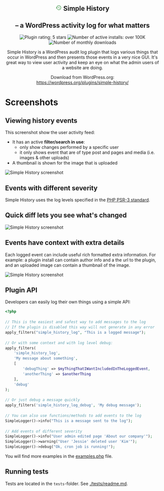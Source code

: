 <h2 align="center">
	<img width="20" height="20" src="https://raw.githubusercontent.com/bonny/WordPress-Simple-History/master/.wordpress-org/icon.svg" alt="">
	Simple History
</h1>

<h2 align="center">– a WordPress activity log for what matters</h2>

<p align="center">

<img src="https://img.shields.io/wordpress/plugin/r/simple-history.svg?style=for-the-badge" alt="Plugin rating: 5 stars" />

<img src="https://img.shields.io/wordpress/plugin/installs/simple-history?style=for-the-badge" alt="Number of active installs: over 100K">

<img src="https://img.shields.io/wordpress/plugin/dm/simple-history?style=for-the-badge" alt="Number of monthly downloads">

</p>

<p align="center">
Simple History is a WordPress audit log plugin that logs various things that occur in WordPress and then presents those events in a very nice GUI. It's great way to view user activity and keep an eye on what the admin users of a website are doing.
</p>

<p align="center">
Download from WordPress.org: 
<a href="https://wordpress.org/plugins/simple-history/">
<br />
https://wordpress.org/plugins/simple-history/
</a>
</p>

# Screenshots

## Viewing history events

This screenshot show the user activity feed:

- It has an active **filter/search in use**:
  - only show changes performed by a specific user
  - it only shows event that are of type post and pages and media (i.e. images & other uploads)
- A thumbnail is shown for the image that is uploaded

![Simple History screenshot](https://ps.w.org/simple-history/assets/screenshot-1.png?rev=1)

## Events with different severity

Simple History uses the log levels specified in the [PHP PSR-3 standard](https://www.php-fig.org/psr/psr-3/).

## Quick diff lets you see what's changed

![Simple History screenshot](https://ps.w.org/simple-history/assets/screenshot-2.png?rev=1096689)

## Events have context with extra details

Each logged event can include useful rich formatted extra information. For example: a plugin install can contain author info and a the url to the plugin, and an uploaded image can contain a thumbnail of the image.

![Simple History screenshot](https://ps.w.org/simple-history/assets/screenshot-3.png?rev=1096689)

## Plugin API

Developers can easily log their own things using a simple API:

```php
<?php

// This is the easiest and safest way to add messages to the log
// If the plugin is disabled this way will not generate in any error
apply_filters("simple_history_log", "This is a logged message");

// Or with some context and with log level debug:
apply_filters(
	'simple_history_log',
	'My message about something',
	[
		'debugThing' => $myThingThatIWantIncludedInTheLoggedEvent,
		'anotherThing' => $anotherThing
	],
	'debug'
);

// Or just debug a message quickly
apply_filters('simple_history_log_debug', 'My debug message');

// You can also use functions/methods to add events to the log
SimpleLogger()->info("This is a message sent to the log");

// Add events of different severity
SimpleLogger()->info("User admin edited page 'About our company'");
SimpleLogger()->warning("User 'Jessie' deleted user 'Kim'");
SimpleLogger()->debug("Ok, cron job is running!");
```

You will find more examples in the [examples.php](https://github.com/bonny/WordPress-Simple-History/blob/master/examples/examples.php) file.

## Running tests

Tests are located in the `tests`-folder. See [./tests/readme.md](./tests/readme.md).
